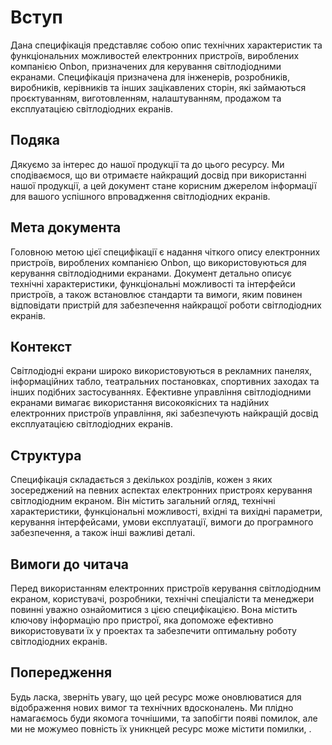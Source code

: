 # Вступ

Дана специфікація представляє собою опис технічних характеристик та функціональних можливостей електронних пристроїв, вироблених компанією Onbon, призначених для керування світлодіодними екранами. Специфікація  призначена для інженерів, розробників, виробників, керівників та інших зацікавлених сторін, які займаються проєктуванням, виготовленням, налаштуванням, продажом та експлуатацією світлодіодних екранів.

## Подяка

Дякуємо за інтерес до нашої продукції та до цього ресурсу. Ми сподіваємося, що ви отримаєте найкращий досвід при використанні нашої продукції, а цей документ стане корисним джерелом інформації для вашого успішного впровадження світлодіодних екранів.

## Мета документа

Головною метою цієї специфікації є надання чіткого опису електронних пристроїв, вироблених компанією Onbon, що використовуються для керування світлодіодними екранами. Документ детально описує технічні характеристики, функціональні можливості та інтерфейси пристроїв, а також встановлює стандарти та вимоги, яким повинен відповідати пристрій для забезпечення найкращої роботи світлодіодних екранів.

## Контекст

Світлодіодні екрани широко використовуються в рекламних панелях, інформаційних табло, театральних постановках, спортивних заходах та інших подібних застосуваннях. Ефективне управління світлодіодними екранами вимагає використання високоякісних та надійних електронних пристроїв управління, які забезпечують найкращій досвід експлуатацією світлодіодних екранів.

## Структура

Специфікація складається з декількох розділів, кожен з яких зосереджений на певних аспектах електронних пристроях керування світлодіодним екраном. Він містить загальний огляд, технічні характеристики, функціональні можливості, вхідні та вихідні параметри, керування інтерфейсами, умови експлуатації, вимоги до програмного забезпечення, а також інші важливі деталі.

## Вимоги до читача

Перед використанням електронних пристроїв керування світлодіодним екраном, користувачі, розробники, технічні спеціалісти  та менеджери повинні уважно ознайомитися з цією специфікацією. Вона містить ключову інформацію про пристрої, яка допоможе ефективно використовувати їх у проектах та забезпечити оптимальну роботу світлодіодних екранів.

## Попередження

Будь ласка, зверніть увагу, що цей ресурс може оновлюватися для відображення нових вимог та технічних вдосконалень. Ми плідно намагаємось буди якомога точнішими, та запобігти появі помилок, але  ми не можумео повність їх уникнцей ресурс може містити помилки, . 
